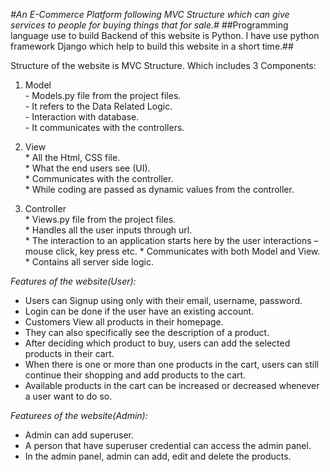 *#An E-Commerce Platform following MVC Structure which can give services to people for buying things that for sale.#*
##Programming language use to build Backend of this website is Python. I have use python framework Django which help to build this website in a short time.## 

Structure of the website is MVC Structure. Which includes 3 Components: 
  1. Model  
    - Models.py file from the project files.  
    - It refers to the Data Related Logic.  
    - Interaction with database.  
    - It communicates with the controllers.  

  2. View  
    * All the Html, CSS file.  
    * What the end users see (UI).  
    * Communicates with the controller.  
    * While coding are passed as dynamic values from the controller.  

  3. Controller  
    * Views.py file from the project files.  
    * Handles all the user inputs through url.  
    * The interaction to an application starts here by the user interactions – mouse click, key press etc. 
    * Communicates with both Model and View.  
    * Contains all server side logic.  


*Features of the website(User):*
  * Users can Signup using only with their email, username, password.  
  * Login can be done if the user have an existing account.  
  * Customers View all products in their homepage.  
  * They can also specifically see the description of a product.  
  * After deciding which product to buy, users can add the selected products in their cart.  
  * When there is one or more than one products in the cart, users can still continue their shopping and add products to the cart.  
  * Available products in the cart can be increased or decreased whenever a user want to do so.  

*Featurees of the website(Admin):*
  * Admin can add superuser.
  * A person that have superuser credential can access the admin panel.
  * In the admin panel, admin can add, edit and delete the products.
